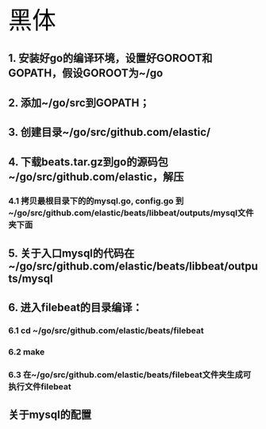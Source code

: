 <font color=black size=12 face="JitBrains Mono">黑体</font>
## 1. 安装好go的编译环境，设置好GOROOT和GOPATH，假设GOROOT为~/go
## 2. 添加~/go/src到GOPATH；
## 3. 创建目录~/go/src/github.com/elastic/ 
## 4. 下载beats.tar.gz到go的源码包~/go/src/github.com/elastic，解压
### 4.1 拷贝最根目录下的的mysql.go, config.go 到~/go/src/github.com/elastic/beats/libbeat/outputs/mysql文件夹下面
## 5. 关于入口mysql的代码在~/go/src/github.com/elastic/beats/libbeat/outputs/mysql

## 6. 进入filebeat的目录编译：
### 6.1 cd ~/go/src/github.com/elastic/beats/filebeat
### 6.2 make 
### 6.3 在~/go/src/github.com/elastic/beats/filebeat文件夹生成可执行文件filebeat

## 关于mysql的配置



